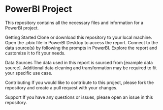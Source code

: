 # PowerBI Project
This repository contains all the necessary files and information for a PowerBI project.

Getting Started
Clone or download this repository to your local machine.
Open the .pbix file in PowerBI Desktop to access the report.
Connect to the data source(s) by following the prompts in PowerBI.
Explore the report and customize it to fit your needs.

Data Sources
The data used in this report is sourced from [example data source]. Additional data cleaning and transformation may be required to fit your specific use case.

Contributing
If you would like to contribute to this project, please fork the repository and create a pull request with your changes.

Support
If you have any questions or issues, please open an issue in this repository.

